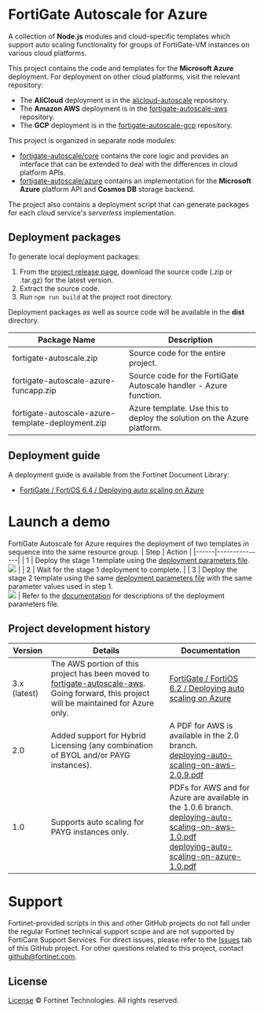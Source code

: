 # FortiGate Autoscale for Azure

A collection of **Node.js** modules and cloud-specific templates which support auto scaling functionality for groups of FortiGate-VM instances on various cloud platforms.

This project contains the code and templates for the **Microsoft Azure** deployment. For deployment on other cloud platforms, visit the relevant repository:
* The **AliCloud** deployment is in the  [alicloud-autoscale](https://github.com/fortinet/alicloud-autoscale/) repository.
* The **Amazon AWS** deployment is in the [fortigate-autoscale-aws](https://github.com/fortinet/fortigate-autoscale-aws) repository.
* The **GCP** deployment is in the [fortigate-autoscale-gcp](https://github.com/fortinet/fortigate-autoscale-gcp) repository.

This project is organized in separate node modules:

 * [fortigate-autoscale/core](core) contains the core logic and provides an interface that can be extended to deal with the differences in cloud platform APIs.
 * [fortigate-autoscale/azure](azure) contains an implementation for the **Microsoft Azure** platform API and **Cosmos DB** storage backend.

The project also contains a deployment script that can generate packages for each cloud service's *serverless* implementation.

## Deployment packages
To generate local deployment packages:

  1. From the [project release page](https://github.com/fortinet/fortigate-autoscale/releases), download the source code (.zip or .tar.gz) for the latest version.
  2. Extract the source code.
  3. Run `npm run build` at the project root directory.

Deployment packages as well as source code will be available in the **dist** directory.

| Package Name                                      | Description                                                            |
| ------------------------------------------------- | ---------------------------------------------------------------------- |
| fortigate-autoscale.zip                           | Source code for the entire project.                                    |
| fortigate-autoscale-azure-funcapp.zip             | Source code for the FortiGate Autoscale handler - Azure function.      |
| fortigate-autoscale-azure-template-deployment.zip | Azure template. Use this to deploy the solution on the Azure platform. |

## Deployment guide
A deployment guide is available from the Fortinet Document Library:

  + [ FortiGate / FortiOS 6.4 / Deploying auto scaling on Azure](https://docs.fortinet.com/vm/azure/fortigate/6.4/azure-cookbook/6.4.0/161167/deploying-auto-scaling-on-azure)

# Launch a demo
FortiGate Autoscale for Azure requires the deployment of two templates in sequence into the same resource group.
| Step | Action |
|------|---------------|
| 1 | Deploy the stage 1 template using the [deployment parameters file](https://github.com/fortinet/fortigate-autoscale/blob/main/azure_template_deployment/templates/deploy_fortigate_autoscale.hybrid_licensing.params.json).<br><a href="https://portal.azure.com/#create/Microsoft.Template/uri/https%3A%2F%2Fraw.githubusercontent.com%2Ffortinet%2Ffortigate-autoscale%2Fmaster%2Fazure_template_deployment%2Ftemplates%2Fdeploy_fortigate_autoscale.hybrid_licensing.json" target="_blank"><img src="http://azuredeploy.net/deploybutton.png"/></a> |
| 2 | Wait for the stage 1 deployment to complete. |
| 3 | Deploy the stage 2 template using the same [deployment parameters file](https://github.com/fortinet/fortigate-autoscale/blob/main/azure_template_deployment/templates/deploy_fortigate_autoscale.hybrid_licensing.params.json) with the same parameter values used in step 1.<br><a href="https://portal.azure.com/#create/Microsoft.Template/uri/https%3A%2F%2Fraw.githubusercontent.com%2Ffortinet%2Ffortigate-autoscale%2Fmaster%2Fazure_template_deployment%2Ftemplates%2Fdeploy_fortigate_autoscale.hybrid_licensing.json" target="_blank"><img src="http://azuredeploy.net/deploybutton.png"/></a> |
Refer to the [documentation](https://docs.fortinet.com/vm/azure/fortigate/6.4/azure-cookbook/6.4.0/161167/deploying-auto-scaling-on-azure) for descriptions of the deployment parameters file.

## Project development history
| Version | Details | Documentation |
| ------- | ------- | ------------- |
| 3.x (latest) | The AWS portion of this project has been moved to [fortigate-autoscale-aws](https://github.com/fortinet/fortigate-autoscale-aws). Going forward, this project will be maintained for Azure only. | [ FortiGate / FortiOS 6.2 / Deploying auto scaling on Azure](https://docs.fortinet.com/vm/azure/fortigate/6.2/azure-cookbook/6.2.0/161167/deploying-auto-scaling-on-azure) |
| 2.0 | Added support for Hybrid Licensing (any combination of BYOL and/or PAYG instances). | A PDF for AWS is available in the 2.0 branch.<br/>[deploying-auto-scaling-on-aws-2.0.9.pdf](https://github.com/fortinet/fortigate-autoscale/blob/2.0/docs/deploying-auto-scaling-on-aws-2.0.9.pdf) |
| 1.0 | Supports auto scaling for PAYG instances only.  | PDFs for AWS and for Azure are available in the 1.0.6 branch.<br/>[deploying-auto-scaling-on-aws-1.0.pdf](https://github.com/fortinet/fortigate-autoscale/blob/1.0/docs/deploying-auto-scaling-on-aws-1.0.pdf)<br/>[deploying-auto-scaling-on-azure-1.0.pdf](https://github.com/fortinet/fortigate-autoscale/blob/1.0/docs/deploying-auto-scaling-on-azure-1.0.pdf) |

# Support
Fortinet-provided scripts in this and other GitHub projects do not fall under the regular Fortinet technical support scope and are not supported by FortiCare Support Services.
For direct issues, please refer to the [Issues](https://github.com/fortinet/fortigate-autoscale/issues) tab of this GitHub project.
For other questions related to this project, contact [github@fortinet.com](mailto:github@fortinet.com).

## License
[License](./LICENSE) © Fortinet Technologies. All rights reserved.
